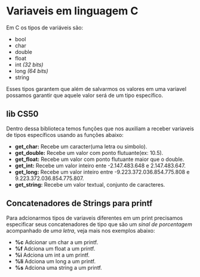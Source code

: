 # Variaveis em linguagem C

Em C os tipos de variáveis são:

* bool
* char
* double
* float
* int *(32 bits)*
* long *(64 bits)*
* string

Esses tipos garantem que além de salvarmos os valores em uma variavel possamos garantir que aquele valor será de um tipo específico.

## lib CS50

Dentro dessa biblioteca temos funções que nos auxiliam a receber variaveis de tipos específicos usando as funções abaixo:

* **get_char:** Recebe um caracter(uma letra ou simbolo).
* **get_double:** Recebe um valor com ponto flutuante(ex: 10.5).
* **get_float:** Recebe um valor com ponto flutuante maior que o double.
* **get_int:** Recebe um valor inteiro ente -2.147.483.648 e 2.147.483.647.
* **get_long:** Recebe um valor inteiro entre -9.223.372.036.854.775.808 e 9.223.372.036.854.775.807.
* **get_string:** Recebe um valor textual, conjunto de caracteres.

## Concatenadores de Strings para printf

Para adcionarmos tipos de variaveis diferentes em um print precisamos especificar seus concatenadores de tipo que são um *sinal de porcentagem* acompanhado de *uma letra*, veja mais nos exemplos abaixo:

* **%c** Adcionar um char a um printf.
* **%f** Adciona um float a um printf.
* **%i** Adciona um int a um printf.
* **%li** Adciona um long a um printf.
* **%s** Adciona uma string a um printf.
